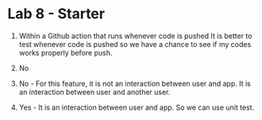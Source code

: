 # Lab 8 - Starter


1) Within a Github action that runs whenever code is pushed
It is better to test whenever code is pushed so we have a chance to see if my codes works properly before push.

2) No

3) No - For this feature, it is not an interaction between user and app. It is an interaction between user and another user.

4) Yes - It is an interaction between user and app. So we can use unit test. 
